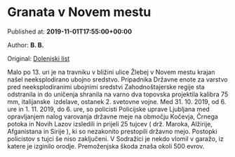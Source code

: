 
# Granata v Novem mestu

Published at: **2019-11-01T17:55:00+00:00**

Author: **B. B.**

Original: [Dolenjski list](https://www.dolenjskilist.si/2019/11/01/227890/novice/kronika/Granata_v_Novem_mestu/)

Malo po 13. uri je na travniku v bližini ulice Žlebej v Novem mestu krajan našel neeksplodirano ubojno sredstvo. Pripadnika Državne enote za varstvo pred neeksplodiranimi ubojnimi sredstvi Zahodnoštajerske regije sta odstranila in do uničenja shranila na varno dva topovska projektila kalibra 75 mm, italijanske  izdelave, ostanek 2. svetovne vojne.
Med 31. 10. 2019, od 6. ure in 1. 11. 2019, do 6. ure, so policisti Policijske uprave Ljubljana med opravljanjem nalog varovanja državne meje na območju Kočevja, Črnega potoka in Novih Lazov izsledili in prijeli 25 tujcev ( drž. Maroka, Alžirije, Afganistana in Sirije ), ki so nezakonito prestopili državno mejo. Postopki policistov s tujci še niso zaključeni.
V Sodražici je nekdo vlomil v garažo, iz katere je izginilo orodje. Premoženjska škoda znaša okoli 500 evrov.
